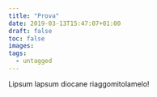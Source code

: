 ```yaml
---
title: "Prova"
date: 2019-03-13T15:47:07+01:00
draft: false
toc: false
images:
tags: 
  - untagged
---
```


Lipsum lapsum diocane riaggomitolamelo!